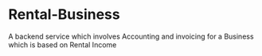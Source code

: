 # Rental-Business
A backend service which involves Accounting and invoicing for a Business which is based on Rental Income
